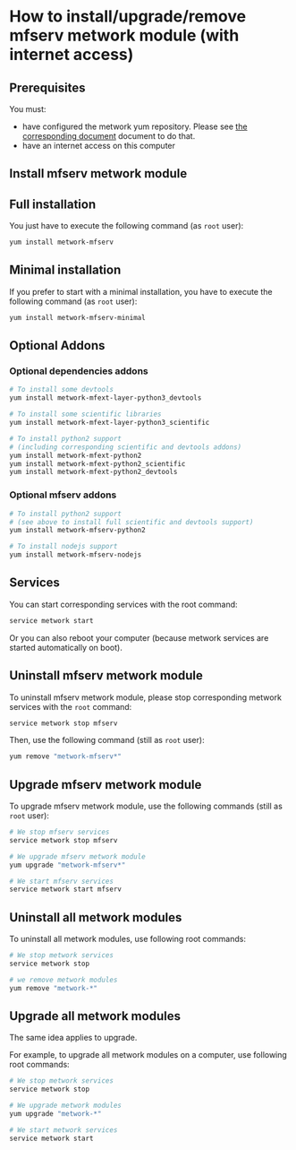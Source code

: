 # How to install/upgrade/remove mfserv metwork module (with internet access)

[//]: # (automatically generated from https://github.com/metwork-framework/resources/blob/master/cookiecutter/_%7B%7Bcookiecutter.repo%7D%7D/.metwork-framework/install_a_metwork_package.md)

## Prerequisites

You must:

- have configured the metwork yum repository. Please see [the corresponding document](configure_metwork_repo.md) document to do that.
- have an internet access on this computer

## Install mfserv metwork module

## Full installation

You just have to execute the following command (as `root` user):

```bash
yum install metwork-mfserv
```

## Minimal installation

If you prefer to start with a minimal installation, you have to execute the following command
(as `root` user):

```bash
yum install metwork-mfserv-minimal
```

## Optional Addons

### Optional dependencies addons

```bash
# To install some devtools
yum install metwork-mfext-layer-python3_devtools

# To install some scientific libraries
yum install metwork-mfext-layer-python3_scientific

# To install python2 support
# (including corresponding scientific and devtools addons)
yum install metwork-mfext-python2
yum install metwork-mfext-python2_scientific
yum install metwork-mfext-python2_devtools
```



### Optional mfserv addons

```bash
# To install python2 support
# (see above to install full scientific and devtools support)
yum install metwork-mfserv-python2

# To install nodejs support
yum install metwork-mfserv-nodejs
```




## Services

You can start corresponding services with the root command:

```bash
service metwork start
```

Or you can also reboot your computer (because metwork services are started automatically on boot).



## Uninstall mfserv metwork module


To uninstall mfserv metwork module, please stop corresponding metwork services with the `root` command:

```bash
service metwork stop mfserv
```

Then, use the following command (still as `root` user):


```bash
yum remove "metwork-mfserv*"
```

## Upgrade mfserv metwork module

To upgrade mfserv metwork module, use the following commands (still as `root` user):


```bash
# We stop mfserv services
service metwork stop mfserv
```


```bash
# We upgrade mfserv metwork module
yum upgrade "metwork-mfserv*"
```


```bash
# We start mfserv services
service metwork start mfserv
```


## Uninstall all metwork modules

To uninstall all metwork modules, use following root commands:

```bash
# We stop metwork services
service metwork stop

# we remove metwork modules
yum remove "metwork-*"
```

## Upgrade all metwork modules

The same idea applies to upgrade.

For example, to upgrade all metwork modules on a computer, use following root commands:

```bash
# We stop metwork services
service metwork stop

# We upgrade metwork modules
yum upgrade "metwork-*"

# We start metwork services
service metwork start
```

